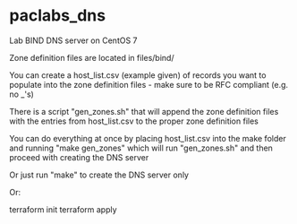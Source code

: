 # paclabs_dns
Lab BIND DNS server on CentOS 7

Zone definition files are located in files/bind/

You can create a host_list.csv (example given) of records you want to populate
into the zone definition files - make sure to be RFC compliant (e.g. no _'s)

There is a script "gen_zones.sh" that will append the zone definition files
with the entries from host_list.csv to the proper zone definition files

You can do everything at once by placing host_list.csv into the make
folder and running "make gen_zones" which will run "gen_zones.sh" and then
proceed with creating the DNS server

Or just run "make" to create the DNS server only

Or:

terraform init
terraform apply
